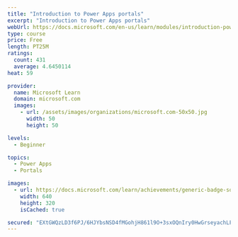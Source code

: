 ```yaml
---
title: "Introduction to Power Apps portals"
excerpt: "Introduction to Power Apps portals"
webUrl: https://docs.microsoft.com/en-us/learn/modules/introduction-power-apps-portals/
type: course
price: Free
length: PT25M
ratings:
  count: 431
  average: 4.6450114
heat: 59

provider:
  name: Microsoft Learn
  domain: microsoft.com
  images:
    - url: /assets/images/organizations/microsoft.com-50x50.jpg
      width: 50
      height: 50

levels:
  - Beginner

topics:
  - Power Apps
  - Portals

images:
  - url: https://docs.microsoft.com/learn/achievements/generic-badge-social.png
    width: 640
    height: 320
    isCached: true

secured: "EXtGWQzLD3f6PJ/6HJYbsNSD4fMGohjH861l9O+3sxOQnIry0HwGrseyachLF4iVpV7If/4bC2qncr3ILdQ91twb/NuzBZ0A2o2l7qxvd+cLOqX7deStHm1gXETp2fXRpp3PfagtLOB6xB5/qB7CxJ2e3IqA7rh1Q3kI4AJ5YHBbfc6Y4GqmOwfH55ZaNiusfuDmUuFL2/pp2J/Qr5rk45xBx9DsUAYnoirqpwH6IAmuLuMiDP89zmzUZoe9bwEb5jPv3Hc1B2kqKCW6dI5RGo5S2/T+rZK2VmTfOeTAL/XtVsl9bxKHUgmD8xgCNVVVPF4dRCYlJ3DOixuQJoonFZoFHYXOxnen6Plm3TrfjteeSoGKeNDI5hGfScmMsSo9BOSOMhXxYmx1yRQP0OdX0Dvog95j4WUzjz+r+ZlOpyM=;xJqQ2V6iJjuqv2kPlaD6RQ=="
---
```


